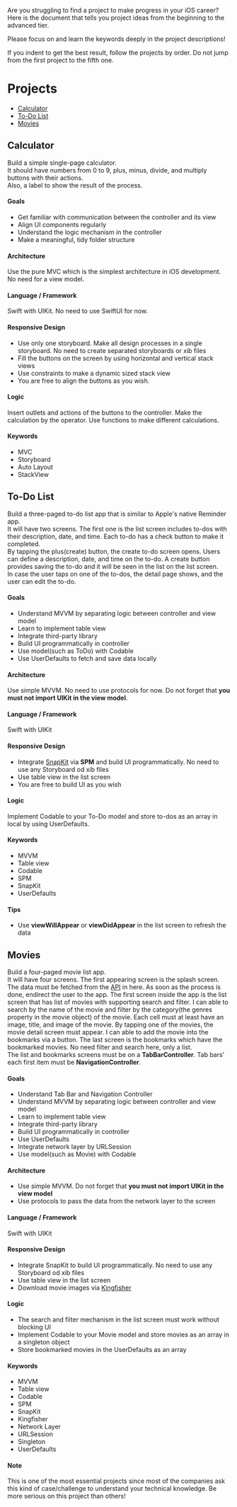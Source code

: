 Are you struggling to find a project to make progress in your iOS career? Here is the document that tells you project ideas from the beginning to the advanced tier.  

Please focus on and learn the keywords deeply in the project descriptions!

If you indent to get the best result, follow the projects by order. Do not jump from the first project to the fifth one.

# Projects
- [Calculator](#calculator)
- [To-Do List](#to-do-list)
- [Movies](#movies)

## Calculator
Build a simple single-page calculator.  
It should have numbers from 0 to 9, plus, minus, divide, and multiply buttons with their actions.  
Also, a label to show the result of the process.
  
#### Goals
- Get familiar with communication between the controller and its view
- Align UI components regularly
- Understand the logic mechanism in the controller
- Make a meaningful, tidy folder structure
  
#### Architecture
Use the pure MVC which is the simplest architecture in iOS development. No need for a view model.
  
#### Language / Framework
Swift with UIKit. No need to use SwiftUI for now.
  
#### Responsive Design
- Use only one storyboard. Make all design processes in a single storyboard. No need to create separated storyboards or xib files
- Fill the buttons on the screen by using horizontal and vertical stack views
- Use constraints to make a dynamic sized stack view
- You are free to align the buttons as you wish.

#### Logic
Insert outlets and actions of the buttons to the controller. Make the calculation by the operator. Use functions to make different calculations.
  
#### Keywords
- MVC
- Storyboard
- Auto Layout
- StackView

## To-Do List
Build a three-paged to-do list app that is similar to Apple's native Reminder app.  
It will have two screens. The first one is the list screen includes to-dos with their description, date, and time. Each to-do has a check button to make it completed.  
By tapping the plus(create) button, the create to-do screen opens. Users can define a description, date, and time on the to-do. A create button provides saving the to-do and it will be seen in the list on the list screen.  
In case the user taps on one of the to-dos, the detail page shows, and the user can edit the to-do.

#### Goals
- Understand MVVM by separating logic between controller and view model
- Learn to implement table view
- Integrate third-party library
- Build UI programmatically in controller
- Use model(such as ToDo) with Codable
- Use UserDefaults to fetch and save data locally

#### Architecture
Use simple MVVM. No need to use protocols for now. Do not forget that **you must not import UIKit in the view model**.

#### Language / Framework
Swift with UIKit

#### Responsive Design
- Integrate [SnapKit](https://github.com/SnapKit/SnapKit) via **SPM** and build UI programmatically. No need to use any Storyboard od xib files
- Use table view in the list screen
- You are free to build UI as you wish

#### Logic
Implement Codable to your To-Do model and store to-dos as an array in local by using UserDefaults.

#### Keywords
- MVVM
- Table view
- Codable
- SPM
- SnapKit
- UserDefaults

#### Tips
- Use **viewWillAppear** or **viewDidAppear** in the list screen to refresh the data

## Movies
Build a four-paged movie list app.  
It will have four screens. The first appearing screen is the splash screen. The data must be fetched from the [API](https://developers.themoviedb.org/3/getting-started/introduction) in here. As soon as the process is done, endirect the user to the app.
The first screen inside the app is the list screen that has list of movies with supporting search and filter. I can able to search by the name of the movie and filter by the category(the genres property in the movie object) of the movie. Each cell must at least have an image, title, and image of the movie.
By tapping one of the movies, the movie detail screen must appear. I can able to add the movie into the bookmarks via a button.
The last screen is the bookmarks which have the bookmarked movies. No need filter and search here, only a list.  
The list and bookmarks screens must be on a **TabBarController**. Tab bars' each first item must be **NavigationController**.  

#### Goals
- Understand Tab Bar and Navigation Controller
- Understand MVVM by separating logic between controller and view model
- Learn to implement table view
- Integrate third-party library
- Build UI programmatically in controller
- Use UserDefaults
- Integrate network layer by URLSession
- Use model(such as Movie) with Codable

#### Architecture
- Use simple MVVM. Do not forget that **you must not import UIKit in the view model**
- Use protocols to pass the data from the network layer to the screen

#### Language / Framework
Swift with UIKit

#### Responsive Design
- Integrate SnapKit to build UI programmatically. No need to use any Storyboard od xib files
- Use table view in the list screen
- Download movie images via [Kingfisher](https://github.com/onevcat/Kingfisher)

#### Logic
- The search and filter mechanism in the list screen must work without blocking UI
- Implement Codable to your Movie model and store movies as an array in a singleton object
- Store bookmarked movies in the UserDefaults as an array

#### Keywords
- MVVM
- Table view
- Codable
- SPM
- SnapKit
- Kingfisher
- Network Layer
- URLSession
- Singleton
- UserDefaults

#### Note
This is one of the most essential projects since most of the companies ask this kind of case/challenge to understand your technical knowledge. Be more serious on this project than others!
